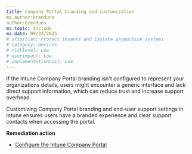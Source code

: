 ```yaml
---
title: Company Portal branding and customization
ms.author:brenduns
author:brenduns
ms.topic: include
ms.date: 09/22/2025
# sfipillar: Protect tenants and isolate production systems
# category: Devices
# risklevel: Low
# userimpact: Low
# implementationcost: Low
---
```

If the Intune Company Portal branding isn't configured to represent your organizations details, users might encounter a generic interface and lack direct support information, which can reduce trust and increase support overhead.

Customizing Company Portal branding and end-user support settings in Intune ensures users have a branded experience and clear support contacts when accessing the portal.

**Remediation action**

- [Configure the Intune Company Portal](/intune/intune-service/apps/company-portal-app)
